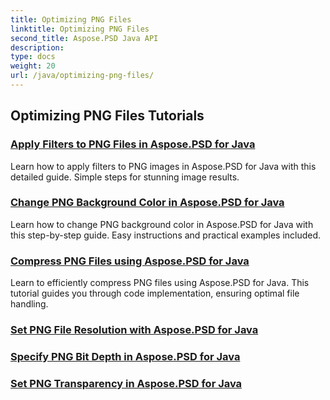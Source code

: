 ```yaml
---
title: Optimizing PNG Files
linktitle: Optimizing PNG Files
second_title: Aspose.PSD Java API
description: 
type: docs
weight: 20
url: /java/optimizing-png-files/
---
```


## Optimizing PNG Files Tutorials
### [Apply Filters to PNG Files in Aspose.PSD for Java](./apply-filters-png-files/)
Learn how to apply filters to PNG images in Aspose.PSD for Java with this detailed guide. Simple steps for stunning image results.
### [Change PNG Background Color in Aspose.PSD for Java](./change-png-background-color/)
Learn how to change PNG background color in Aspose.PSD for Java with this step-by-step guide. Easy instructions and practical examples included.
### [Compress PNG Files using Aspose.PSD for Java](./compress-png-files/)
Learn to efficiently compress PNG files using Aspose.PSD for Java. This tutorial guides you through code implementation, ensuring optimal file handling.
### [Set PNG File Resolution with Aspose.PSD for Java](./set-png-file-resolution/)
### [Specify PNG Bit Depth in Aspose.PSD for Java](./specify-png-bit-depth/)
### [Set PNG Transparency in Aspose.PSD for Java](./set-png-transparency/)